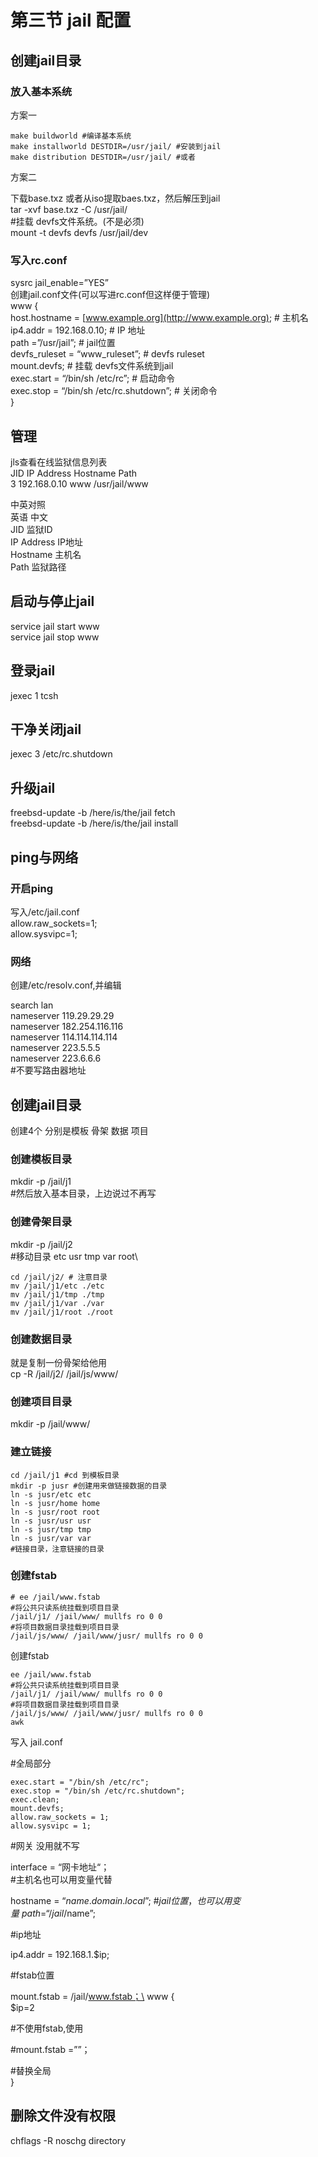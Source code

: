 # 第三节 jail 配置

## 创建jail目录 <a href="chuang-jian-jail-mu-lu" id="chuang-jian-jail-mu-lu"></a>

### 放入基本系统

方案一

```
make buildworld #编译基本系统
make installworld DESTDIR=/usr/jail/ #安装到jail
make distribution DESTDIR=/usr/jail/ #或者
```

方案二

下载base.txz 或者从iso提取baes.txz，然后解压到jail\
tar -xvf base.txz -C /usr/jail/\
\#挂载 devfs文件系统。(不是必须)\
mount -t devfs devfs /usr/jail/dev

### 写入rc.conf

sysrc jail\_enable=”YES”\
创建jail.conf文件(可以写进rc.conf但这样便于管理)\
www {\
host.hostname = [www.example.org](http://www.example.org); # 主机名\
ip4.addr = 192.168.0.10; # IP 地址\
path =”/usr/jail”; # jail位置\
devfs\_ruleset = “www\_ruleset”; # devfs ruleset\
mount.devfs; # 挂载 devfs文件系统到jail\
exec.start = “/bin/sh /etc/rc”; # 启动命令\
exec.stop = “/bin/sh /etc/rc.shutdown”; # 关闭命令\
}

## 管理

jls查看在线监狱信息列表\
JID IP Address Hostname Path\
3 192.168.0.10 www /usr/jail/www

中英对照\
英语 中文\
JID 监狱ID\
IP Address IP地址\
Hostname 主机名\
Path 监狱路径

## 启动与停止jail

service jail start www\
service jail stop www

## 登录jail

jexec 1 tcsh

## 干净关闭jail

jexec 3 /etc/rc.shutdown

## 升级jail

freebsd-update -b /here/is/the/jail fetch\
freebsd-update -b /here/is/the/jail install

## ping与网络

### 开启ping

写入/etc/jail.conf\
allow.raw\_sockets=1;\
allow.sysvipc=1;

### 网络

创建/etc/resolv.conf,并编辑

search lan\
nameserver 119.29.29.29\
nameserver 182.254.116.116\
nameserver 114.114.114.114\
nameserver 223.5.5.5\
nameserver 223.6.6.6\
\#不要写路由器地址

## 创建jail目录

创建4个 分别是模板 骨架 数据 项目

### 创建模板目录

mkdir -p /jail/j1\
\#然后放入基本目录，上边说过不再写

### 创建骨架目录

mkdir -p /jail/j2\
\#移动目录 etc usr tmp var root\\

```
cd /jail/j2/ # 注意目录
mv /jail/j1/etc ./etc
mv /jail/j1/tmp ./tmp
mv /jail/j1/var ./var
mv /jail/j1/root ./root
```

### 创建数据目录

就是复制一份骨架给他用\
cp -R /jail/j2/ /jail/js/www/

### 创建项目目录

mkdir -p /jail/www/

### 建立链接

```
cd /jail/j1 #cd 到模板目录
mkdir -p jusr #创建用来做链接数据的目录
ln -s jusr/etc etc
ln -s jusr/home home
ln -s jusr/root root
ln -s jusr/usr usr
ln -s jusr/tmp tmp
ln -s jusr/var var
#链接目录，注意链接的目录
```

### 创建fstab

```
# ee /jail/www.fstab
#将公共只读系统挂载到项目目录
/jail/j1/ /jail/www/ mullfs ro 0 0
#将项目数据目录挂载到项目目录
/jail/js/www/ /jail/www/jusr/ mullfs ro 0 0
```

创建fstab

```
ee /jail/www.fstab
#将公共只读系统挂载到项目目录
/jail/j1/ /jail/www/ mullfs ro 0 0
#将项目数据目录挂载到项目目录
/jail/js/www/ /jail/www/jusr/ mullfs ro 0 0
awk
```

写入 jail.conf

\#全局部分

```
exec.start = "/bin/sh /etc/rc";
exec.stop = "/bin/sh /etc/rc.shutdown";
exec.clean;
mount.devfs;
allow.raw_sockets = 1;
allow.sysvipc = 1;
```

\#网关 没用就不写

interface = “网卡地址“；\
\#主机名也可以用变量代替

hostname = “$name.domain.local”;\
\#jail 位置，也可以用变量\
path = “/jail/$name”;

\#ip地址

ip4.addr = 192.168.1.$ip;

\#fstab位置

mount.fstab = /jail/www.fstab；\
www {\
$ip=2

\#不使用fstab,使用

\#mount.fstab =””；

\#替换全局\
}

## 删除文件没有权限

chflags -R noschg directory
